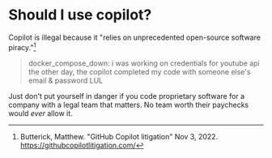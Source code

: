 # Should I use copilot?

Copilot is illegal because it "relies on unprecedented open-source software piracy."[^lit]

> docker_compose_down: i was working on credentials for youtube api the other day, the copilot completed my code with someone else's email & password  LUL

Just don't put yourself in danger if you code proprietary software for a company with a legal team that matters. No team worth their paychecks would *ever* allow it.

[^lit]:  Butterick, Matthew. "GitHub Copilot litigation" Nov 3, 2022. <https://githubcopilotlitigation.com/>
